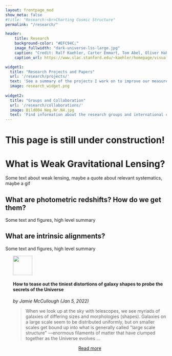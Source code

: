 ```yaml
---
layout: frontpage_mod
show_meta: false
#title: "Research:<br>Charting Cosmic Structure"
permalink: "/research/"

header:
    title: Research
    background-color: "#EFC94C;"
    image_fullwidth: "dark-universe-lss-large.jpg"
    caption: "Credit: Ralf Kaehler, Carter Emmart, Tom Abel, Oliver Hahn"
    caption_url: https://www.slac.stanford.edu/~kaehler/homepage/visualizations/images/

widget1:
  title: "Research Projects and Papers"
  url: '/research/projects/'
  text: 'See a summary of the projects I work on to improve our measurements of cosmic structure.'
  image: research_widget.png
  
widget2:
  title: "Groups and Collaboration"
  url: '/research/collaborations/'
  image: Bild004_Neg.Nr.N4.jpg
  text: 'Find information about the research groups and international collaborations I work with.'
---
```

<h1>This page is still under construction!</h1>
<h1>What is Weak Gravitational Lensing?</h1>
Some text about weak lensing, maybe a quote about relevant systematics, maybe a gif
<h2>What are photometric redshifts? How do we get them?</h2>
Some text and figures, high level summary
<h2>What are intrinsic alignments?</h2>
Some text and figures, high level summary
<ul>    
    <p><img src="https://kipac.stanford.edu/sites/default/files/logo-kipac_0_0.png" alt="" style="display:inline-block; padding-right:10px; width:auto; height:60px;"><h4>How to tease out the tiniest distortions of galaxy shapes to probe the secrets of the Universe</h4> <em>by Jamie McCullough (Jan 5, 2022)</em><br><blockquote>When we look up at the sky with telescopes, we see myriads of galaxies of differing sizes and morphologies (shapes). Galaxies on a large scale seem to be distributed uniformly, but on smaller scales get bound up into what is generally called "large scale structure" —enormous filaments of matter that have clumped together as the Universe evolves ... </blockquote></p><p style="text-align:center"><a class="radius button small" href="https://kipac.stanford.edu/highlights/how-tease-out-tiniest-distortions-galaxy-shapes-probe-secrets-universe">Read more</a></p>
</ul>
